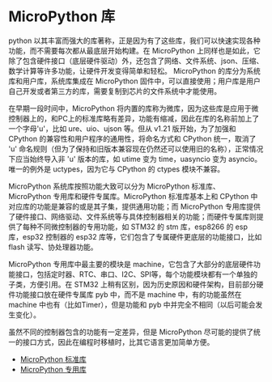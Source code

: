 # MicroPython 库

python 以其丰富而强大的库著称，正是因为有了这些库，我们可以快速实现各种功能，而不需要每次都从最底层开始构建。在 MicroPython 上同样也是如此，它除了包含硬件接口（底层硬件驱动）外，还包含了网络、文件系统、json、压缩、数学计算等许多功能，让硬件开发变得简单和轻松。 MicroPython 的库分为系统库和用户库，系统库集成在 MicroPython 固件中，可以直接使用；用户库是用户自己开发或者第三方的库，需要复制到芯片的文件系统中才能使用。

在早期一段时间中，MicroPython 将内置的库称为微库，因为这些库是应用于微控制器上的，和PC上的标准库略有差异，功能有缩减，因此在库的名称前加上了一个字母'u'，比如 ure、uio、ujson 等。但从 v1.21 版开始，为了加强和 CPython 的兼容性和用户程序的通用性，将命名方式和 CPython 统一，取消了 'u' 命名规则（但为了保持和旧版本兼容现在仍然还可以使用旧的名称），正常情况下应当始终导入非 'u' 版本的库，如 utime 变为 time，uasyncio 变为 asyncio。唯一的例外是 uctypes，因为它与 CPython 
的 ctypes 模块不兼容。

MicroPython 系统库按照功能大致可以分为 MicroPython 标准库、 MicroPython 专用库和硬件专属库。MicroPython 标准库基本上和 CPython 中对应库的功能是兼容的或是其子集，提供通用功能；而 MicroPython 专用库提供了硬件接口、网络驱动、文件系统等与具体控制器相关的功能；而硬件专属库则提供了每种不同微控制器的专用功能，如 STM32 的 stm 库，esp8266 的 esp 库，esp32 控制器的 esp32 库等，它们包含了专属硬件更底层的功能接口，比如 flash 读写、协处理器功能。

MicroPython 专用库中最主要的模块是 machine，它包含了大部分的底层硬件功能接口，包括定时器、RTC、串口、I2C、SPI等，每个功能模块都有一个单独的子类，方便引用。在 STM32 上稍有区别，因为历史原因和硬件架构，目前部分硬件功能接口放在硬件专属库 pyb 中，而不是 machine 中，有的功能虽然在 machine 中也有（比如Timer），但是功能和 pyb 中并完全不相同（以后可能会发生变化）。

虽然不同的控制器包含的功能有一定差异，但是 MicroPython 尽可能的提供了统一的接口方式，因此在编程时移植时，比其它语言更加简单方便。

- [MicroPython 标准库](标准库/readme.md)
- [MicroPython 专用库](专用库/readme.md)
